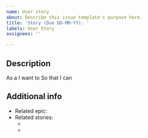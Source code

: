 ```yaml
---
name: User story
about: Describe this issue template's purpose here.
title: 'Story (Due DD-MM-YY): '
labels: User Story
assignees: ''

---
```


## Description

As a <user type>
I want to <user action>
So that I can <user goal>

## Additional info

- Related epic: <link>
- Related stories:
  - <link>
  - <link>

